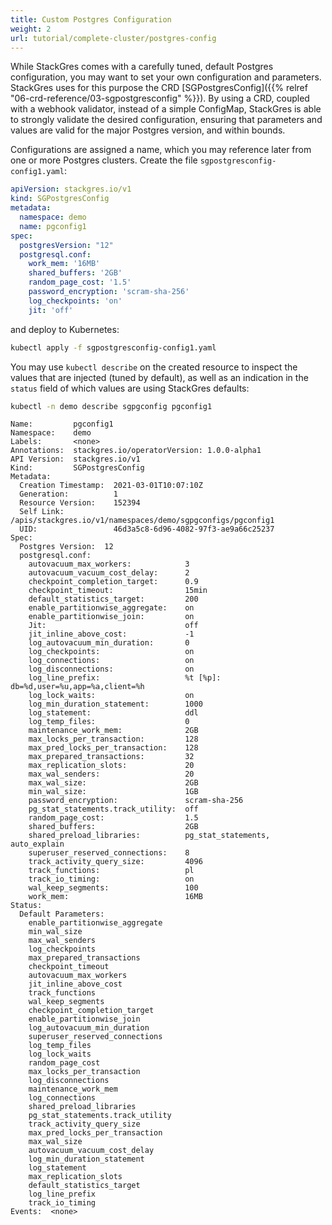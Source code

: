 ```yaml
---
title: Custom Postgres Configuration
weight: 2
url: tutorial/complete-cluster/postgres-config
---
```


While StackGres comes with a carefully tuned, default Postgres configuration, you may want to set your own configuration
and parameters. StackGres uses for this purpose the CRD
[SGPostgresConfig]({{% relref "06-crd-reference/03-sgpostgresconfig" %}}). By using a CRD, coupled with a webhook
validator, instead of a simple ConfigMap, StackGres is able to strongly validate the desired configuration, ensuring
that parameters and values are valid for the major Postgres version, and within bounds.

Configurations are assigned a name, which you may reference later from one or more Postgres clusters. Create the file
`sgpostgresconfig-config1.yaml`:

```yaml
apiVersion: stackgres.io/v1
kind: SGPostgresConfig
metadata:
  namespace: demo
  name: pgconfig1
spec:
  postgresVersion: "12"
  postgresql.conf:
    work_mem: '16MB'
    shared_buffers: '2GB'
    random_page_cost: '1.5'
    password_encryption: 'scram-sha-256'
    log_checkpoints: 'on'
    jit: 'off'
```

and deploy to Kubernetes:

```bash
kubectl apply -f sgpostgresconfig-config1.yaml
```

You may use `kubectl describe` on the created resource to inspect the values that are injected (tuned by default), as
well as an indication in the `status` field of which values are using StackGres defaults:

```bash
kubectl -n demo describe sgpgconfig pgconfig1
```

```plain
Name:         pgconfig1
Namespace:    demo
Labels:       <none>
Annotations:  stackgres.io/operatorVersion: 1.0.0-alpha1
API Version:  stackgres.io/v1
Kind:         SGPostgresConfig
Metadata:
  Creation Timestamp:  2021-03-01T10:07:10Z
  Generation:          1
  Resource Version:    152394
  Self Link:           /apis/stackgres.io/v1/namespaces/demo/sgpgconfigs/pgconfig1
  UID:                 46d3a5c8-6d96-4082-97f3-ae9a66c25237
Spec:
  Postgres Version:  12
  postgresql.conf:
    autovacuum_max_workers:            3
    autovacuum_vacuum_cost_delay:      2
    checkpoint_completion_target:      0.9
    checkpoint_timeout:                15min
    default_statistics_target:         200
    enable_partitionwise_aggregate:    on
    enable_partitionwise_join:         on
    Jit:                               off
    jit_inline_above_cost:             -1
    log_autovacuum_min_duration:       0
    log_checkpoints:                   on
    log_connections:                   on
    log_disconnections:                on
    log_line_prefix:                   %t [%p]: db=%d,user=%u,app=%a,client=%h 
    log_lock_waits:                    on
    log_min_duration_statement:        1000
    log_statement:                     ddl
    log_temp_files:                    0
    maintenance_work_mem:              2GB
    max_locks_per_transaction:         128
    max_pred_locks_per_transaction:    128
    max_prepared_transactions:         32
    max_replication_slots:             20
    max_wal_senders:                   20
    max_wal_size:                      2GB
    min_wal_size:                      1GB
    password_encryption:               scram-sha-256
    pg_stat_statements.track_utility:  off
    random_page_cost:                  1.5
    shared_buffers:                    2GB
    shared_preload_libraries:          pg_stat_statements, auto_explain
    superuser_reserved_connections:    8
    track_activity_query_size:         4096
    track_functions:                   pl
    track_io_timing:                   on
    wal_keep_segments:                 100
    work_mem:                          16MB
Status:
  Default Parameters:
    enable_partitionwise_aggregate
    min_wal_size
    max_wal_senders
    log_checkpoints
    max_prepared_transactions
    checkpoint_timeout
    autovacuum_max_workers
    jit_inline_above_cost
    track_functions
    wal_keep_segments
    checkpoint_completion_target
    enable_partitionwise_join
    log_autovacuum_min_duration
    superuser_reserved_connections
    log_temp_files
    log_lock_waits
    random_page_cost
    max_locks_per_transaction
    log_disconnections
    maintenance_work_mem
    log_connections
    shared_preload_libraries
    pg_stat_statements.track_utility
    track_activity_query_size
    max_pred_locks_per_transaction
    max_wal_size
    autovacuum_vacuum_cost_delay
    log_min_duration_statement
    log_statement
    max_replication_slots
    default_statistics_target
    log_line_prefix
    track_io_timing
Events:  <none>
```
